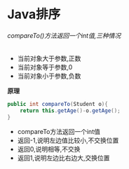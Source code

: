 # Java排序

###### compareTo()方法返回一个int值,三种情况

- 当前对象大于参数,正数
- 当前对象等于参数,0
- 当前对象小于参数,负数

**原理**

```java
public int compareTo(Student o){
    return this.getAge()-o.getAge();
}
```

- compareTo方法返回一个int值
- 返回-1,说明左边值比较小,不交换位置
- 返回0,说明相等,不交换
- 返回1,说明左边比右边大,交换位置